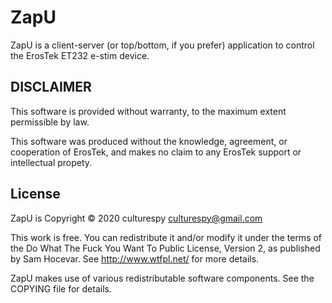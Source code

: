 # ZapU

ZapU is a client-server (or top/bottom, if you prefer) application to control the ErosTek ET232 e-stim device.

## DISCLAIMER

This software is provided without warranty, to the maximum extent permissible by law.

This software was produced without the knowledge, agreement, or cooperation of ErosTek, and makes no claim to any ErosTek support or intellectual propety.

## License

ZapU is Copyright © 2020 culturespy <culturespy@gmail.com>

This work is free. You can redistribute it and/or modify it under the terms of the Do What The Fuck You Want To Public License, Version 2, as published by Sam Hocevar. See http://www.wtfpl.net/ for more details.

ZapU makes use of various redistributable software components. See the COPYING file for details.

